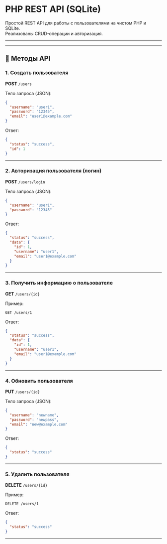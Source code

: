 # PHP REST API (SQLite)

Простой REST API для работы с пользователями на чистом PHP и SQLite.  
Реализованы CRUD-операции и авторизация.

---

---

## 🔑 Методы API

### 1. Создать пользователя
**POST** `/users`

Тело запроса (JSON):
```json
{
  "username": "user1",
  "password": "12345",
  "email": "user1@example.com"
}
```

Ответ:
```json
{
  "status": "success",
  "id": 1
}
```

---

### 2. Авторизация пользователя (логин)
**POST** `/users/login`

Тело запроса (JSON):
```json
{
  "username": "user1",
  "password": "12345"
}
```

Ответ:
```json
{
  "status": "success",
  "data": {
    "id": 1,
    "username": "user1",
    "email": "user1@example.com"
  }
}
```

---

### 3. Получить информацию о пользователе
**GET** `/users/{id}`

Пример:  
```
GET /users/1
```

Ответ:
```json
{
  "status": "success",
  "data": {
    "id": 1,
    "username": "user1",
    "email": "user1@example.com"
  }
}
```

---

### 4. Обновить пользователя
**PUT** `/users/{id}`

Тело запроса (JSON):
```json
{
  "username": "newname",
  "password": "newpass",
  "email": "new@example.com"
}
```

Ответ:
```json
{
  "status": "success"
}
```

---

### 5. Удалить пользователя
**DELETE** `/users/{id}`

Пример:  
```
DELETE /users/1
```

Ответ:
```json
{
  "status": "success"
}
```

---

